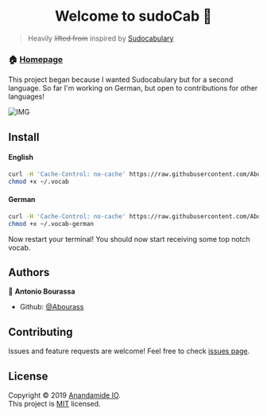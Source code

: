 <h1 align="center">Welcome to sudoCab 👋 </h1>

> Heavily ~~lifted from~~ inspired by [Sudocabulary](https://github.com/badarsh2/Sudocabulary)


### 🏠 [Homepage](https://github.com/Abourass/sudoCab)

This project began because I wanted Sudocabulary but for a second language. So far I'm working on German, but open to contributions for other languages!

![IMG](https://i.imgur.com/8siWx3l.png)

## Install
#### English
```bash
curl -H 'Cache-Control: no-cache' https://raw.githubusercontent.com/Abourass/sudoCab/master/script.sh | bash
chmod +x ~/.vocab
```

#### German
```bash
curl -H 'Cache-Control: no-cache' https://raw.githubusercontent.com/Abourass/sudoCab/master/German-setup.sh | bash
chmod +x ~/.vocab-german
```

Now restart your terminal! You should now start receiving some top notch vocab.


## Authors

👤 **Antonio Bourassa**

* Github: [@Abourass](https://github.com/Abourass)

##  Contributing

Issues and feature requests are welcome! Feel free to check [issues page](https://github.com/Abourass/sudoCab/issues).

##  License

Copyright © 2019 [Anandamide IO](https://github.com/anandamideio).<br />
This project is [MIT](https://github.com/Abourass/sudoCab/master/LICENSE) licensed.
